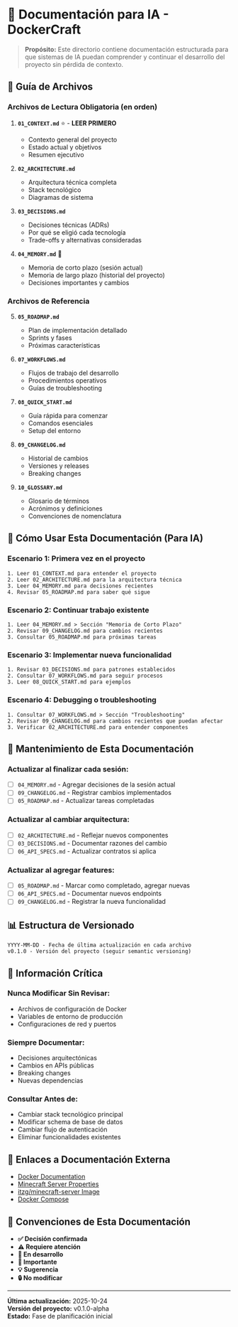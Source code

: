 # 🤖 Documentación para IA - DockerCraft

> **Propósito:** Este directorio contiene documentación estructurada para que sistemas de IA puedan comprender y continuar el desarrollo del proyecto sin pérdida de contexto.

## 📂 Guía de Archivos

### **Archivos de Lectura Obligatoria (en orden)**

1. **`01_CONTEXT.md`** ⭐ - **LEER PRIMERO**
   - Contexto general del proyecto
   - Estado actual y objetivos
   - Resumen ejecutivo

2. **`02_ARCHITECTURE.md`**
   - Arquitectura técnica completa
   - Stack tecnológico
   - Diagramas de sistema

3. **`03_DECISIONS.md`**
   - Decisiones técnicas (ADRs)
   - Por qué se eligió cada tecnología
   - Trade-offs y alternativas consideradas

4. **`04_MEMORY.md`** 🧠
   - Memoria de corto plazo (sesión actual)
   - Memoria de largo plazo (historial del proyecto)
   - Decisiones importantes y cambios

### **Archivos de Referencia**

5. **`05_ROADMAP.md`**
   - Plan de implementación detallado
   - Sprints y fases
   - Próximas características

6. **`07_WORKFLOWS.md`**
   - Flujos de trabajo del desarrollo
   - Procedimientos operativos
   - Guías de troubleshooting

7. **`08_QUICK_START.md`**
   - Guía rápida para comenzar
   - Comandos esenciales
   - Setup del entorno

8. **`09_CHANGELOG.md`**
   - Historial de cambios
   - Versiones y releases
   - Breaking changes

9. **`10_GLOSSARY.md`**
   - Glosario de términos
   - Acrónimos y definiciones
   - Convenciones de nomenclatura

## 🎯 Cómo Usar Esta Documentación (Para IA)

### **Escenario 1: Primera vez en el proyecto**
```
1. Leer 01_CONTEXT.md para entender el proyecto
2. Leer 02_ARCHITECTURE.md para la arquitectura técnica
3. Leer 04_MEMORY.md para decisiones recientes
4. Revisar 05_ROADMAP.md para saber qué sigue
```

### **Escenario 2: Continuar trabajo existente**
```
1. Leer 04_MEMORY.md > Sección "Memoria de Corto Plazo"
2. Revisar 09_CHANGELOG.md para cambios recientes
3. Consultar 05_ROADMAP.md para próximas tareas
```

### **Escenario 3: Implementar nueva funcionalidad**
```
1. Revisar 03_DECISIONS.md para patrones establecidos
2. Consultar 07_WORKFLOWS.md para seguir procesos
3. Leer 08_QUICK_START.md para ejemplos
```

### **Escenario 4: Debugging o troubleshooting**
```
1. Consultar 07_WORKFLOWS.md > Sección "Troubleshooting"
2. Revisar 09_CHANGELOG.md para cambios recientes que puedan afectar
3. Verificar 02_ARCHITECTURE.md para entender componentes
```

## 🔄 Mantenimiento de Esta Documentación

### **Actualizar al finalizar cada sesión:**
- [ ] `04_MEMORY.md` - Agregar decisiones de la sesión actual
- [ ] `09_CHANGELOG.md` - Registrar cambios implementados
- [ ] `05_ROADMAP.md` - Actualizar tareas completadas

### **Actualizar al cambiar arquitectura:**
- [ ] `02_ARCHITECTURE.md` - Reflejar nuevos componentes
- [ ] `03_DECISIONS.md` - Documentar razones del cambio
- [ ] `06_API_SPECS.md` - Actualizar contratos si aplica

### **Actualizar al agregar features:**
- [ ] `05_ROADMAP.md` - Marcar como completado, agregar nuevas
- [ ] `06_API_SPECS.md` - Documentar nuevos endpoints
- [ ] `09_CHANGELOG.md` - Registrar la nueva funcionalidad

## 📊 Estructura de Versionado

```
YYYY-MM-DD - Fecha de última actualización en cada archivo
v0.1.0 - Versión del proyecto (seguir semantic versioning)
```

## 🚨 Información Crítica

### **Nunca Modificar Sin Revisar:**
- Archivos de configuración de Docker
- Variables de entorno de producción
- Configuraciones de red y puertos

### **Siempre Documentar:**
- Decisiones arquitectónicas
- Cambios en APIs públicas
- Breaking changes
- Nuevas dependencias

### **Consultar Antes de:**
- Cambiar stack tecnológico principal
- Modificar schema de base de datos
- Cambiar flujo de autenticación
- Eliminar funcionalidades existentes

## 🔗 Enlaces a Documentación Externa

- [Docker Documentation](https://docs.docker.com/)
- [Minecraft Server Properties](https://minecraft.fandom.com/wiki/Server.properties)
- [itzg/minecraft-server Image](https://github.com/itzg/docker-minecraft-server)
- [Docker Compose](https://docs.docker.com/compose/)

## 📝 Convenciones de Esta Documentación

- **✅ Decisión confirmada**
- **⚠️ Requiere atención**
- **🚧 En desarrollo**
- **📌 Importante**
- **💡 Sugerencia**
- **🔒 No modificar**

---

**Última actualización:** 2025-10-24  
**Versión del proyecto:** v0.1.0-alpha  
**Estado:** Fase de planificación inicial

